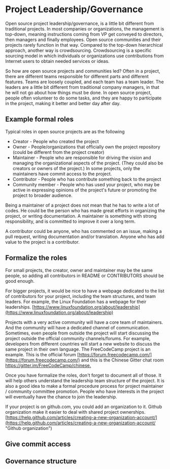 # Project Leadership/Governance

Open source project leadership/governance, is a little bit different from traditional projects. In most companies or organizations, the management is top-down, meaning instructions coming from VP get conveyed to directors, then managers and finally employees. Open source communities and their projects rarely function in that way. Compared to the top-down hierarchical approach, another way is crowdsourcing. Crowdsourcing is a specific sourcing model in which individuals or organizations use contributions from Internet users to obtain needed services or ideas.

So how are open source projects and communities led? Often in a project, there are different teams responsible for different parts and different features. Teams are loosely coupled, and each team has a team leader. The leaders are a little bit different from traditional company managers, in that he will not go about how things must be done. In open source project, people often volunteer to do some tasks, and they are happy to participate in the project, making it better and better day after day.

## Example formal roles

Typical roles in open source projects are as the following

* Creator -  People who created the project
* Owner - People/organizations that officially own the project repository \(could be different from the project creator\)
* Maintainer - People who are responsible for driving the vision and managing the organizational aspects of the project. \(They could also be creators or owners of the project.\) In some projects, only the maintainers have commit access to the project.
* Contributor - People who has contribute something back to the project
* Community member - People who has used your project, who may be active in expressing opinions of the project's future or promoting the project to broader audience.

Being a maintainer of a project does not mean that he has to write a lot of codes. He could be the person who has made great efforts in organizing the project, or writing documentation. A maintainer is something with strong responsibility, and is committed to improve it over a long term.

A contributor could be anyone, who has commented on an issue, making a pull request, writing documentation and/or translation. Anyone who has add value to the project is a contributor.

## Formalize the roles

For small projects, the creator, owner and maintainer may be the same people, so adding all contributors in README or CONTRIBUTORS should be good enough.

For bigger projects, it would be nice to have a webpage dedicated to the list of contributors for your project, including the team structures, and team leaders. For example, the Linux Foundation has a webpage for their leaderships. [https://www.linuxfoundation.org/about/leadership](https://www.linuxfoundation.org/about/leadership)

Projects with a very active community will have a core team of maintainers. And the community will have a dedicated channel of communication. Sometimes, even people from outside the project will start discussing the project outside the official community channels/forums. For example, developers from different countries will start a new website to discuss the same project in their own language. The FreeCodeCamp project is an example. This is the official forum [https://forum.freecodecamp.com/](https://forum.freecodecamp.com/) and this is the Chinese Gitter chat room[ https://gitter.im/FreeCodeCamp/chinese. ](https://gitter.im/FreeCodeCamp/chinese)

Once you have formalize the roles, don't forget to document all of those. It will help others understand the leadership team structure of the project. It is also a good idea to make a formal procedure process for project maintainer / community committee promotion. People who have interests in the project will eventually have the chance to join the leadership.

If your project is on github.com, you could add an organization to it. Github organization make it easier to deal with shared project ownerships. [https://help.github.com/articles/creating-a-new-organization-account/](https://help.github.com/articles/creating-a-new-organization-account/ "Github organization")

## Give commit access



## Governance structure

## 



